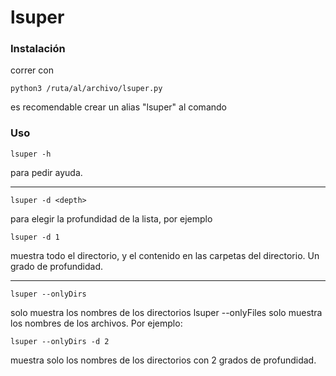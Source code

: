 # lsuper

### Instalación

correr con 

	python3 /ruta/al/archivo/lsuper.py
es recomendable crear un alias "lsuper" al comando

### Uso

	lsuper -h

para pedir ayuda.

***

	lsuper -d <depth>
  
para elegir la profundidad de la lista, por ejemplo

	lsuper -d 1
  
muestra todo el directorio, y el contenido en las carpetas del directorio. Un grado de profundidad.

***

	lsuper --onlyDirs
solo muestra los nombres de los directorios
	lsuper --onlyFiles
solo muestra los nombres de los archivos.
Por ejemplo:

	lsuper --onlyDirs -d 2
muestra solo los nombres de los directorios con 2 grados de profundidad.
